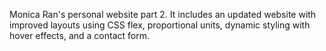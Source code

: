 Monica Ran's personal website part 2.
It includes an updated website with improved layouts using CSS flex, proportional units, dynamic styling with hover effects, and a contact form. 